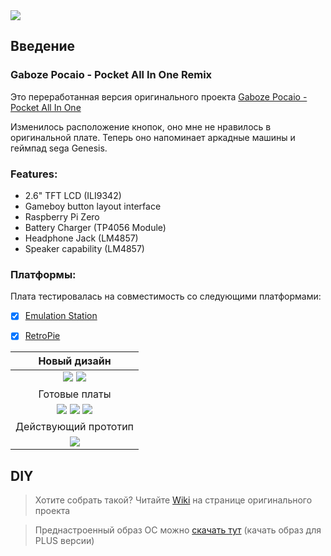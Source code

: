 <img align=center src=https://github.com/negativ72rus/GabozePocaio-Round1/blob/master/images/48fc1c80-bfff-437e-8b99-f0b10b69bc4d.jpg />

## Введение

### Gaboze Pocaio - Pocket All In One Remix
Это переработанная версия оригинального проекта [Gaboze Pocaio - Pocket All In One](https://github.com/32teeth/GabozePocaio-Round1)

Изменилось расположение кнопок, оно мне не нравилось в оригинальной плате. Теперь оно напоминает аркадные машины и геймпад sega Genesis.

### Features:

* 2.6" TFT LCD (ILI9342)
* Gameboy button layout interface
* Raspberry Pi Zero
* Battery Charger (TP4056 Module)
* Headphone Jack (LM4857)
* Speaker capability (LM4857)

### Платформы:

Плата тестировалась на совместимость со следующими платформами:

- [x] [Emulation Station](http://www.emulationstation.org/)
- [x] [RetroPie](https://retropie.org.uk/)


| Новый дизайн |
|:--:|
| <img src=https://github.com/negativ72rus/GabozePocaio-Round1/blob/master/images/5dfad1c0-3666-42fd-9e2d-157c800bff9a.jpg /> <img src=https://github.com/negativ72rus/GabozePocaio-Round1/blob/master/images/530e06a1-0e55-4caf-964f-30db429e3765.jpg />|
| Готовые платы |
| <img src=https://github.com/negativ72rus/GabozePocaio-Round1/blob/master/images/d7906e50-9c4a-4548-8148-556dfa366432.jpg /> <img src=https://github.com/negativ72rus/GabozePocaio-Round1/blob/master/images/b33c2b73-dc01-4825-a0e9-a02c31238bf1.jpg /> <img src=https://github.com/negativ72rus/GabozePocaio-Round1/blob/master/images/d899d9f2-b9c3-4a82-85c9-15aa06289099.jpg />|
| Действующий прототип |
| <img src=https://github.com/negativ72rus/GabozePocaio-Round1/blob/master/images/01.jpg />|


## DIY
> Хотите собрать такой? Читайте [Wiki](https://github.com/32teeth/GabozePocaio-Round1/wiki/) на странице оригинального проекта 

> Преднастроенный образ ОС можно [скачать тут](http://gameboy.32teeth.org/) (качать образ для PLUS версии)
